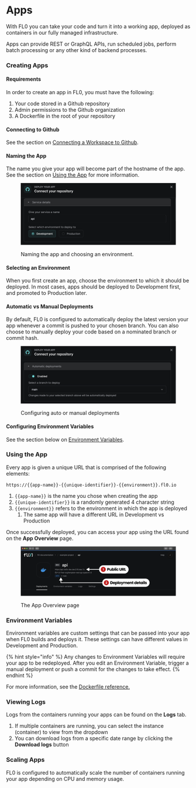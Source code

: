# Apps

With FL0 you can take your code and turn it into a working app, deployed as containers in our fully managed infrastructure.&#x20;

Apps can provide REST or GraphQL APIs, run scheduled jobs, perform batch processing or any other kind of backend processes.

### Creating Apps

#### Requirements

In order to create an app in FL0, you must have the following:

1. Your code stored in a Github repository
2. Admin permissions to the Github organization
3. A Dockerfile in the root of your repository

#### Connecting to Github

See the section on [Connecting a Workspace to Github](workspaces.md#connecting-a-workspace-to-github).

#### Naming the App

The name you give your app will become part of the hostname of the app. See the section on [Using the App](apps.md#using-the-app) for more information.

<figure><img src="../.gitbook/assets/app-name-env.png" alt=""><figcaption><p>Naming the app and choosing an environment.</p></figcaption></figure>

#### Selecting an Environment

When you first create an app, choose the environment to which it should be deployed. In most cases, apps should be deployed to Development first, and promoted to Production later.

#### Automatic vs Manual Deployments

By default, FL0 is configured to automatically deploy the latest version your app whenever a commit is pushed to your chosen branch. You can also choose to manually deploy your code based on a nominated branch or commit hash.

<figure><img src="../.gitbook/assets/app-auto-deploy.png" alt=""><figcaption><p>Configuring auto or manual deployments</p></figcaption></figure>

#### Configuring Environment Variables

See the section below on [Environment Variables](apps.md#environment-variables).

### Using the App

Every app is given a unique URL that is comprised of the following elements:

```
https://{{app-name}}-{{unique-identifier}}-{{environment}}.fl0.io
```

1. `{{app-name}}` is the name you chose when creating the app
2. `{{unique-identifier}}` is a randomly generated 4 character string
3. `{{environment}}`  refers to the environment in which the app is deployed
   1. The same app will have a different URL in Development vs Production

Once successfully deployed, you can access your app using the URL found on the **App Overview** page.

<figure><img src="../.gitbook/assets/app-overview.png" alt=""><figcaption><p>The App Overview page</p></figcaption></figure>

### Environment Variables

Environment variables are custom settings that can be passed into your app when FL0 builds and deploys it. These settings can have different values in Development and Production.

{% hint style="info" %}
Any changes to Environment Variables will require your app to be redeployed. After you edit an Environment Variable, trigger a manual deployment or push a commit for the changes to take effect.
{% endhint %}

For more information, see the [Dockerfile reference.](https://docs.docker.com/engine/reference/builder/#env)

### Viewing Logs

Logs from the containers running your apps can be found on the **Logs** tab.

1. If multiple containers are running, you can select the instance (container) to view from the dropdown
2. You can download logs from a specific date range by clicking the **Download logs** button

### Scaling Apps

FL0 is configured to automatically scale the number of containers running your app depending on CPU and memory usage.&#x20;



###
